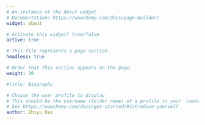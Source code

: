 ```yaml
---
# An instance of the About widget.
# Documentation: https://wowchemy.com/docs/page-builder/
widget: about

# Activate this widget? true/false
active: true

# This file represents a page section.
headless: true

# Order that this section appears on the page.
weight: 30

#title: Biography

# Choose the user profile to display
# This should be the username (folder name) of a profile in your `content/authors/` folder.
# See https://wowchemy.com/docs/get-started/#introduce-yourself
author: Zhiyu Dai
---
```


